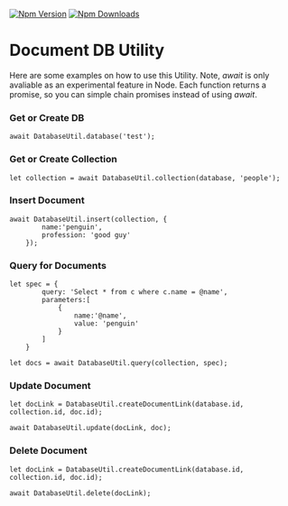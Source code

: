 [![Npm Version](https://img.shields.io/npm/v/documentdb-util.svg?style=flat)](https://www.npmjs.com/package/documentdb-util)
[![Npm Downloads](https://img.shields.io/npm/dm/documentdb-util.svg?style=flat)](https://www.npmjs.com/package/documentdb-util)
# Document DB Utility
Here are some examples on how to use this Utility. Note, *await* is only avaliable as an experimental feature in Node. Each function returns a promise, so you can simple chain promises instead of using *await*.

### Get or Create DB

```
await DatabaseUtil.database('test');
```

### Get or Create Collection

```
let collection = await DatabaseUtil.collection(database, 'people');
```

### Insert Document

```
await DatabaseUtil.insert(collection, {
        name:'penguin',
        profession: 'good guy'
    });
```

### Query for Documents

```
let spec = {
        query: 'Select * from c where c.name = @name',
        parameters:[
            {
                name:'@name',
                value: 'penguin'
            }
        ]
    }

let docs = await DatabaseUtil.query(collection, spec);
```

### Update Document

```
let docLink = DatabaseUtil.createDocumentLink(database.id, collection.id, doc.id);

await DatabaseUtil.update(docLink, doc);
```

### Delete Document
```
let docLink = DatabaseUtil.createDocumentLink(database.id, collection.id, doc.id);

await DatabaseUtil.delete(docLink);
```
